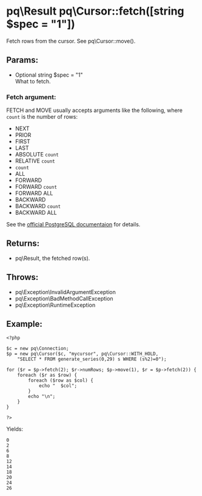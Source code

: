 # pq\Result pq\Cursor::fetch([string $spec = "1"])

Fetch rows from the cursor.
See pq\Cursor::move().

## Params:

* Optional string $spec = "1"  
  What to fetch.

### Fetch argument:

FETCH and MOVE usually accepts arguments like the following, where `count` is the number of rows:

* NEXT
* PRIOR
* FIRST
* LAST
* ABSOLUTE `count`
* RELATIVE `count`
* `count`
* ALL
* FORWARD
* FORWARD `count`
* FORWARD ALL
* BACKWARD
* BACKWARD `count`
* BACKWARD ALL

See the [official PostgreSQL documentaion](http://www.postgresql.org/docs/current/static/sql-fetch.html) for details.

## Returns:

* pq\Result, the fetched row(s).

## Throws:

* pq\Exception\InvalidArgumentException
* pq\Exception\BadMethodCallException
* pq\Exception\RuntimeException

## Example:

	<?php
	
	$c = new pq\Connection;
	$p = new pq\Cursor($c, "mycursor", pq\Cursor::WITH_HOLD,
		"SELECT * FROM generate_series(0,29) s WHERE (s%2)=0");
	
	for ($r = $p->fetch(2); $r->numRows; $p->move(1), $r = $p->fetch(2)) {
		foreach ($r as $row) {
			foreach ($row as $col) {
				echo "	$col";
			}
			echo "\n";
		}
	}
	
	?>

Yields:

	0
	2
	6
	8
	12
	14
	18
	20
	24
	26
